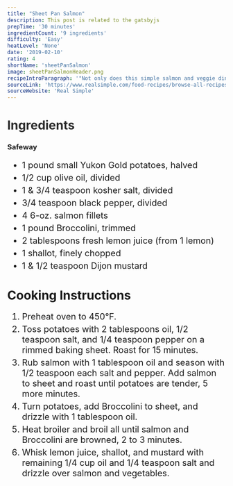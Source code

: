 ```yaml
---
title: "Sheet Pan Salmon"
description: This post is related to the gatsbyjs
prepTime: '30 minutes'
ingredientCount: '9 ingredients'
difficulty: 'Easy'
heatLevel: 'None'
date: '2019-02-10'
rating: 4
shortName: 'sheetPanSalmon'
image: sheetPanSalmonHeader.png
recipeIntroParagraph: '"Not only does this simple salmon and veggie dinner come together on one sheet pan, it keeps your shopping list short—a double win! The key to making this recipe work is the timing. Starting the potatoes off first allows them to get a head start, instead of overcooking the salmon or fussy steps. Got leftovers? Flake the salmon and chop the vegetables into bite-size pieces. Then, toss with greens for a healthy lunch, or pile over warm grains for a heartier alternative. Shopping tip: Look for salmon fillets that all have the same thickness, which will help them to cook evenly." (from source website)'
sourceLink: 'https://www.realsimple.com/food-recipes/browse-all-recipes/sheet-pan-salmon-with-potatoes-and-broccolini'
sourceWebsite: 'Real Simple'
---
```

<h1 style="color: #2B2B2B;">Ingredients</h1>

<h3>Safeway</h3>
<ul style="font-size: 20px;">
    <li style="margin: 5px 0;">1 pound small Yukon Gold potatoes, halved</li>
    <li style="margin: 5px 0;">1/2 cup olive oil, divided</li>
    <li style="margin: 5px 0;">1 & 3/4 teaspoon kosher salt, divided</li>
    <li style="margin: 5px 0;">3/4 teaspoon black pepper, divided</li>
    <li style="margin: 5px 0;">4 6-oz. salmon fillets</li>
    <li style="margin: 5px 0;">1 pound Broccolini, trimmed</li>
    <li style="margin: 5px 0;">2 tablespoons fresh lemon juice (from 1 lemon)</li>
    <li style="margin: 5px 0;">1 shallot, finely chopped</li>
    <li style="margin: 5px 0;">1 & 1/2 teaspoon Dijon mustard</li>
</ul>

<h1>Cooking Instructions</h1>
<ol style="font-size: 20px" className="cookingInstructionsOL">
    <li style="margin: 5px 0;">Preheat oven to 450°F.</li>
    <li style="margin: 5px 0;">Toss potatoes with 2 tablespoons oil, 1/2 teaspoon salt, and 1/4 teaspoon pepper on a rimmed baking sheet. Roast for 15 minutes.</li>
    <li style="margin: 5px 0;">Rub salmon with 1 tablespoon oil and season with 1/2 teaspoon each salt and pepper. Add salmon to sheet and roast until potatoes are tender, 5 more minutes.</li>
    <li style="margin: 5px 0;">Turn potatoes, add Broccolini to sheet, and drizzle with 1 tablespoon oil.</li>
    <li style="margin: 5px 0;">Heat broiler and broil all until salmon and Broccolini are browned, 2 to 3 minutes.</li>
    <li style="margin: 5px 0;">Whisk lemon juice, shallot, and mustard with remaining 1/4 cup oil and 1/4 teaspoon salt and drizzle over salmon and vegetables.</li>
</ol>
